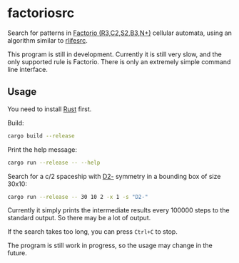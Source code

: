 # factoriosrc

Search for patterns in [Factorio (R3,C2,S2,B3,N+)](https://conwaylife.com/forums/viewtopic.php?f=11&t=6166) cellular automata, using an algorithm similar to [rlifesrc](https://github.com/AlephAlpha/rlifesrc).

This program is still in development. Currently it is still very slow, and the only supported rule is Factorio. There is only an extremely simple command line interface.

## Usage

You need to install [Rust](https://rustup.rs/) first.

Build:

```bash
cargo build --release
```

Print the help message:

```bash
cargo run --release -- --help
```

Search for a c/2 spaceship with [D2-](https://conwaylife.com/wiki/Static_symmetry#D2) symmetry in a bounding box of size 30x10:

```bash
cargo run --release -- 30 10 2 -x 1 -s "D2-"
```

Currently it simply prints the intermediate results every 100000 steps to the standard output. So there may be a lot of output.

If the search takes too long, you can press `Ctrl+C` to stop.

The program is still work in progress, so the usage may change in the future.

